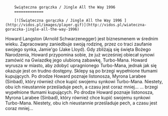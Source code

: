 
        Świąteczna gorączka / Jingle All the Way 1996 
        =============
        
        [![Świąteczna gorączka / Jingle All the Way 1996 ](http://vidos.pl/images/player.gif)](http://vidos.pl/wiateczna-goraczka-jingle-all-the-way-1996)
        
        
 Howard Langston (Arnold Schwarzenegger) jest biznesmenem w średnim wieku. Zapracowany zaniedbuje swoją rodzinę, przez co traci zaufanie swojego synka, Jamie'go (Jake Lloyd). Gdy zbliżają się święta Bożego Narodzenia, Howard przypomina sobie, że już wcześniej obiecał synowi zamówić na Gwiazdkę jego ulubioną zabawkę, Turbo-Mana. Howard wyrusza w miasto, aby zdobyć upragnionego Turbo-Mana, jednak jak się okazuje jest on trudno dostępny. Sklepy są po brzegi wypełnione tłumami kupujących. Po drodze Howard poznaje listonosza, Myrona Larabee (Sinbad), który również chce kupić swojemu synkowi Turbo-Mana. Niestety, obu ich nieustannie prześladuje pech, a czasu jest coraz mniej...  ... brzegi wypełnione tłumami kupujących. Po drodze Howard poznaje listonosza, Myrona Larabee (Sinbad), który również chce kupić swojemu synkowi Turbo-Mana. Niestety, obu ich nieustannie prześladuje pech, a czasu jest coraz mniej...
    